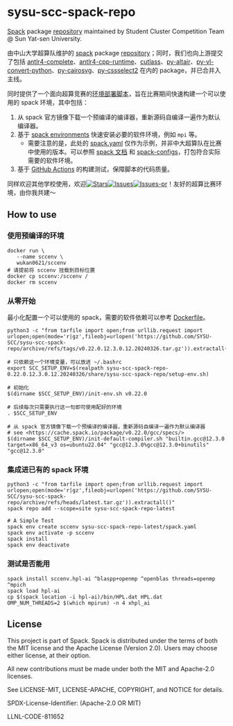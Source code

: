 # sysu-scc-spack-repo

[Spack](https://spack.readthedocs.io/en/stable/repositories.html) package [repository](./packages) maintained by Student Cluster Competition Team @ Sun Yat-sen University.

由中山大学超算队维护的 [spack](https://spack.readthedocs.io/en/stable/repositories.html) package [repository](./packages)；同时，我们也向上游提交了包括 [antlr4-complete](https://github.com/spack/spack/pull/42048)、[antlr4-cpp-runtime](https://github.com/spack/spack/pull/42048)、[cutlass](https://github.com/spack/spack/pull/31379)、[py-altair](https://github.com/spack/spack/pull/31386)、[py-vl-convert-python](https://github.com/spack/spack/pull/42073)、[py-cairosvg](https://github.com/spack/spack/pull/42067)、[py-cssselect2](https://github.com/spack/spack/pull/42067) 在内的 package，并已合并入主线。

同时提供了一个面向超算竞赛的[环境部署脚本](./sysu-scc-spack-repo/share/sysu-scc-spack-repo/init-env.sh)，旨在比赛期间快速构建一个可以使用的 spack 环境，其中包括：

1. 从 spack 官方镜像下载一个预编译的编译器，重新源码自编译一遍作为默认编译器。
2. 基于 [spack environments](https://spack.readthedocs.io/en/stable/environments.html) 快速安装必要的软件环境，例如 `mpi` 等。
   - 需要注意的是，此处的 [spack.yaml](./spack.yaml) 仅作为示例，并非中大超算队在比赛中使用的版本。可以参照 [spack 文档](https://spack.readthedocs.io/en/stable/environments.html#spack-yaml) 和 [spack-configs](https://github.com/spack/spack-configs)，打包符合实际需要的软件环境。
3. 基于 [GitHub Actions](https://github.com/SYSU-SCC/sysu-scc-spack-repo/actions) 的构建测试，保障脚本的代码质量。

同样欢迎其他学校使用，欢迎[![Stars](https://img.shields.io/github/stars/SYSU-SCC/sysu-scc-spack-repo.svg)](https://github.com/SYSU-SCC/sysu-scc-spack-repo)[![Issues](https://img.shields.io/github/issues/SYSU-SCC/sysu-scc-spack-repo.svg)](https://github.com/SYSU-SCC/sysu-scc-spack-repo/issues)[![Issues-pr](https://img.shields.io/github/issues-pr/SYSU-SCC/sysu-scc-spack-repo)](https://github.com/SYSU-SCC/sysu-scc-spack-repo/pulls)！友好的超算比赛环境，由你我共建～

## How to use

### 使用预编译的环境

```shell
docker run \
   --name sccenv \
   wukan0621/sccenv
# 请提前将 sccenv 挂载到目标位置
docker cp sccenv:/sccenv /
docker rm sccenv
```

### 从零开始

最小化配置一个可以使用的 spack，需要的软件依赖可以参考 [Dockerfile](./Dockerfile)。

```shell
python3 -c "from tarfile import open;from urllib.request import urlopen;open(mode='r|gz',fileobj=urlopen('https://github.com/SYSU-SCC/sysu-scc-spack-repo/archive/refs/tags/v0.22.0.12.3.0.12.20240326.tar.gz')).extractall()"

# 只依赖这一个环境变量，可以放进 ~/.bashrc
export SCC_SETUP_ENV=$(realpath sysu-scc-spack-repo-0.22.0.12.3.0.12.20240326/share/sysu-scc-spack-repo/setup-env.sh)

# 初始化
$(dirname $SCC_SETUP_ENV)/init-env.sh v0.22.0

# 后续每次只需要执行这一句即可使用配好的环境
. $SCC_SETUP_ENV

# 从 spack 官方镜像下载一个预编译的编译器，重新源码自编译一遍作为默认编译器
# see <https://cache.spack.io/package/v0.22.0/gcc/specs/>
$(dirname $SCC_SETUP_ENV)/init-default-compiler.sh "builtin.gcc@12.3.0 target=x86_64_v3 os=ubuntu22.04" "gcc@12.3.0%gcc@12.3.0+binutils" "gcc@12.3.0"
```

### 集成进已有的 spack 环境

```shell
python3 -c "from tarfile import open;from urllib.request import urlopen;open(mode='r|gz',fileobj=urlopen('https://github.com/SYSU-SCC/sysu-scc-spack-repo/archive/refs/heads/latest.tar.gz')).extractall()"
spack repo add --scope=site sysu-scc-spack-repo-latest

# A Simple Test
spack env create sccenv sysu-scc-spack-repo-latest/spack.yaml
spack env activate -p sccenv
spack install
spack env deactivate
```

### 测试是否能用

```shell
spack install sccenv.hpl-ai ^blaspp+openmp ^openblas threads=openmp ^mpich
spack load hpl-ai
cp $(spack location -i hpl-ai)/bin/HPL.dat HPL.dat
OMP_NUM_THREADS=2 $(which mpirun) -n 4 xhpl_ai
```

## License

This project is part of Spack. Spack is distributed under the terms of both the
MIT license and the Apache License (Version 2.0). Users may choose either
license, at their option.

All new contributions must be made under both the MIT and Apache-2.0 licenses.

See LICENSE-MIT, LICENSE-APACHE, COPYRIGHT, and NOTICE for details.

SPDX-License-Identifier: (Apache-2.0 OR MIT)

LLNL-CODE-811652
